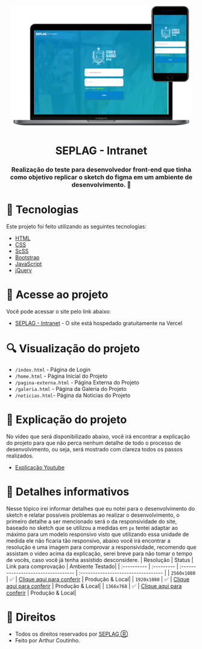 <p align="center">
   <img src="/images/preview.png" alt="Tela de Login" width="480px"/>
</p>

<h1 align="center">SEPLAG - Intranet</h1>

<h3 align="center">
  Realização do teste para desenvolvedor front-end que tinha como objetivo replicar o sketch do figma em um ambiente de desenvolvimento. 🚀
</h3>

# 🎇 Tecnologias

Este projeto foi feito utilizando as seguintes tecnologias:

* [HTML](https://developer.mozilla.org/pt-BR/docs/Web/HTML)
* [CSS](https://developer.mozilla.org/pt-BR/docs/Web/CSS)
* [ScSS](https://sass-lang.com/)
* [Bootstrap](https://getbootstrap.com/)
* [JavaScript](https://developer.mozilla.org/pt-BR/docs/Web/JavaScript)
* [jQuery](https://jquery.com/)

# 🎯 Acesse ao projeto
Você pode acessar o site pelo link abaixo:
- [SEPLAG - Intranet](https://seplagintranet.vercel.app/index.html) - O site está hospedado gratuitamente na Vercel

# :mag: Visualização do projeto

- `/index.html` - Página de Login
- `/home.html` - Página Inicial do Projeto
- `/pagina-externa.html` - Página Externa do Projeto
- `/galeria.html` - Página da Galeria do Projeto
- `/noticias.html`- Página da Noticias do Projeto

# 🎥 Explicação do projeto
No vídeo que será disponibilizado abaixo, você irá encontrar a explicação do projeto para que não perca nenhum detalhe de todo o processo de desenvolvimento, ou seja, será mostrado com clareza todos os passos realizados.
- [Explicação Youtube](#)

# 📝 Detalhes informativos
Nesse tópico irei informar detalhes que eu notei para o desenvolvimento do sketch e relatar possíveis problemas ao realizar o desenvolvimento,
o primeiro detalhe a ser mencionado será o da responsividade do site, baseado no sketch que se utilizou a medidas em `px` tentei adaptar ao máximo para um modelo responsivo visto que utilizando essa unidade de medida ele não ficaria tão responsivo, abaixo você irá encontrar a resolução e uma imagem para comprovar a responsividade, recomendo que assistam o vídeo acima da explicação, serei breve para não tomar o tempo de vocês, caso você já tenha assistido desconsidere.
| Resolução   | Status       | Link para comprovação                           | Ambiente Testado|
| :---------- | :--------- | :---------------------------------- | :---------------------------------- |
| `2560x1080` | ✅ | [Clique aqui para conferir](https://imgur.com/a/C0JzFqU) | Produção & Local|
| `1920x1080` | ✅ | [Clique aqui para conferir](https://imgur.com/a/ZqpOLcD) | Produção & Local|
| `1366x768`  | ✅ | [Clique aqui para conferir](https://imgur.com/a/4oUlK5W) | Produção & Local|

# 💼 Direitos
- Todos os direitos reservados por [SEPLAG Ⓡ](http://www.seplag.al.gov.br/)
- Feito por Arthur Coutinho.